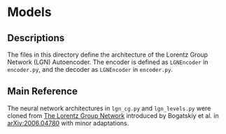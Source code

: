# Models
## Descriptions
The files in this directory define the architecture of the Lorentz Group Network (LGN) Autoencoder. The encoder is defined as `LGNEncoder` in `encoder.py`, and the decoder as `LGNEncoder` in `encoder.py`.

## Main Reference
The neural network architectures in `lgn_cg.py` and `lgn_levels.py` were cloned from [The Lorentz Group Network](https://github.com/fizisist/LorentzGroupNetwork) introduced by Bogatskiy et al. in [arXiv:2006.04780](https://arxiv.org/abs/2006.04780) with minor adaptations.
